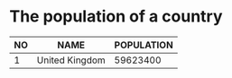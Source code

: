 # The population of a country
| NO | NAME | POPULATION |
| --- | --- |--- |
| 1 | United Kingdom | 59623400 |
